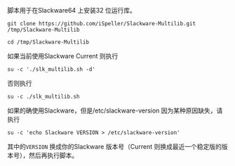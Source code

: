 脚本用于在Slackware64 上安装32 位运行库。

`git clone https://github.com/iSpeller/Slackware-Multilib.git /tmp/Slackware-Multilib`

`cd /tmp/Slackware-Multilib`

如果当前使用Slackware Current 则执行

`su -c './slk_multilib.sh -d'`

否则执行

`su -c ./slk_multilib.sh`

如果的确使用Slackware，但是/etc/slackware-version 因为某种原因缺失，请执行

`su -c 'echo Slackware VERSION > /etc/slackware-version'`

其中的`VERSION` 换成你的Slackware 版本号（Current 则换成最近一个稳定版的版本号），然后再执行脚本。

